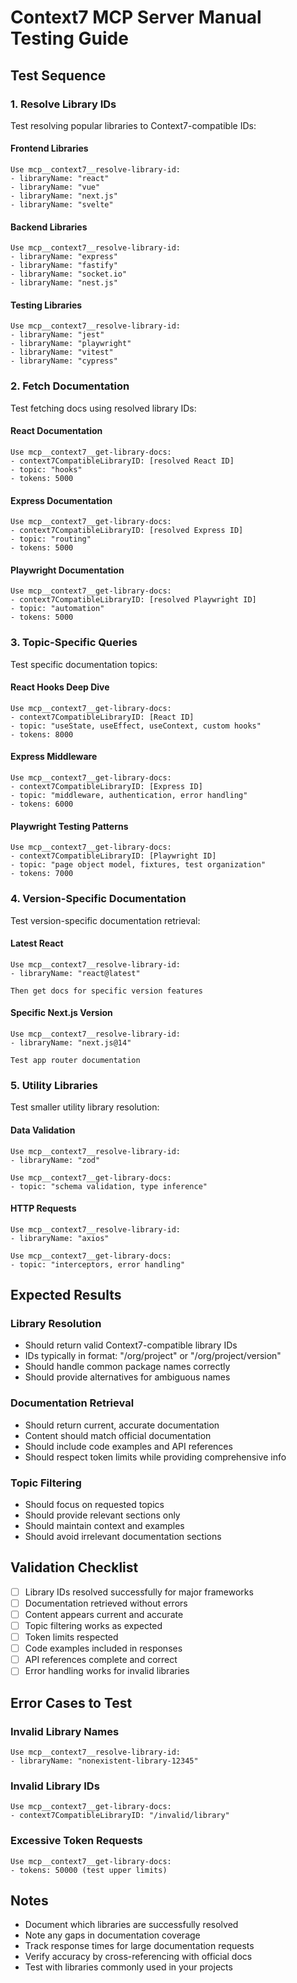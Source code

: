 # Context7 MCP Server Manual Testing Guide

## Test Sequence

### 1. Resolve Library IDs
Test resolving popular libraries to Context7-compatible IDs:

#### Frontend Libraries
```
Use mcp__context7__resolve-library-id:
- libraryName: "react"
- libraryName: "vue" 
- libraryName: "next.js"
- libraryName: "svelte"
```

#### Backend Libraries
```
Use mcp__context7__resolve-library-id:
- libraryName: "express"
- libraryName: "fastify"
- libraryName: "socket.io"
- libraryName: "nest.js"
```

#### Testing Libraries
```
Use mcp__context7__resolve-library-id:
- libraryName: "jest"
- libraryName: "playwright"
- libraryName: "vitest"
- libraryName: "cypress"
```

### 2. Fetch Documentation
Test fetching docs using resolved library IDs:

#### React Documentation
```
Use mcp__context7__get-library-docs:
- context7CompatibleLibraryID: [resolved React ID]
- topic: "hooks"
- tokens: 5000
```

#### Express Documentation  
```
Use mcp__context7__get-library-docs:
- context7CompatibleLibraryID: [resolved Express ID]
- topic: "routing"
- tokens: 5000
```

#### Playwright Documentation
```
Use mcp__context7__get-library-docs:
- context7CompatibleLibraryID: [resolved Playwright ID]
- topic: "automation"
- tokens: 5000
```

### 3. Topic-Specific Queries
Test specific documentation topics:

#### React Hooks Deep Dive
```
Use mcp__context7__get-library-docs:
- context7CompatibleLibraryID: [React ID]
- topic: "useState, useEffect, useContext, custom hooks"
- tokens: 8000
```

#### Express Middleware
```
Use mcp__context7__get-library-docs:
- context7CompatibleLibraryID: [Express ID]  
- topic: "middleware, authentication, error handling"
- tokens: 6000
```

#### Playwright Testing Patterns
```
Use mcp__context7__get-library-docs:
- context7CompatibleLibraryID: [Playwright ID]
- topic: "page object model, fixtures, test organization"
- tokens: 7000
```

### 4. Version-Specific Documentation
Test version-specific documentation retrieval:

#### Latest React
```
Use mcp__context7__resolve-library-id:
- libraryName: "react@latest"

Then get docs for specific version features
```

#### Specific Next.js Version
```
Use mcp__context7__resolve-library-id:
- libraryName: "next.js@14"

Test app router documentation
```

### 5. Utility Libraries
Test smaller utility library resolution:

#### Data Validation
```
Use mcp__context7__resolve-library-id:
- libraryName: "zod"

Use mcp__context7__get-library-docs:
- topic: "schema validation, type inference"
```

#### HTTP Requests
```
Use mcp__context7__resolve-library-id:
- libraryName: "axios"

Use mcp__context7__get-library-docs:
- topic: "interceptors, error handling"
```

## Expected Results

### Library Resolution
- Should return valid Context7-compatible library IDs
- IDs typically in format: "/org/project" or "/org/project/version"
- Should handle common package names correctly
- Should provide alternatives for ambiguous names

### Documentation Retrieval
- Should return current, accurate documentation
- Content should match official documentation
- Should include code examples and API references
- Should respect token limits while providing comprehensive info

### Topic Filtering
- Should focus on requested topics
- Should provide relevant sections only
- Should maintain context and examples
- Should avoid irrelevant documentation sections

## Validation Checklist

- [ ] Library IDs resolved successfully for major frameworks
- [ ] Documentation retrieved without errors
- [ ] Content appears current and accurate
- [ ] Topic filtering works as expected
- [ ] Token limits respected
- [ ] Code examples included in responses
- [ ] API references complete and correct
- [ ] Error handling works for invalid libraries

## Error Cases to Test

### Invalid Library Names
```
Use mcp__context7__resolve-library-id:
- libraryName: "nonexistent-library-12345"
```

### Invalid Library IDs
```
Use mcp__context7__get-library-docs:
- context7CompatibleLibraryID: "/invalid/library"
```

### Excessive Token Requests
```
Use mcp__context7__get-library-docs:
- tokens: 50000 (test upper limits)
```

## Notes
- Document which libraries are successfully resolved
- Note any gaps in documentation coverage
- Track response times for large documentation requests
- Verify accuracy by cross-referencing with official docs
- Test with libraries commonly used in your projects